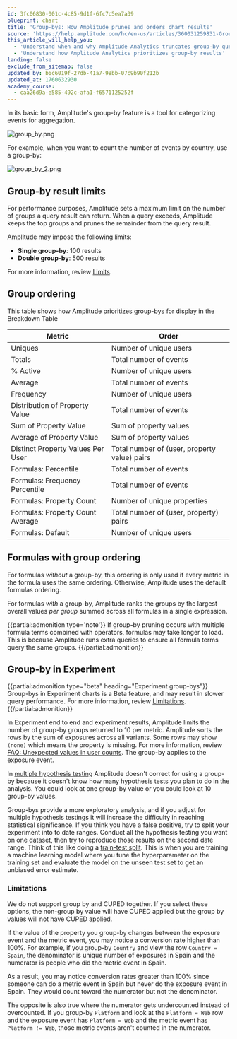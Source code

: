 ```yaml
---
id: 3fc06830-001c-4c85-9d1f-6fc7c5ea7a39
blueprint: chart
title: 'Group-bys: How Amplitude prunes and orders chart results'
source: 'https://help.amplitude.com/hc/en-us/articles/360031259831-Group-bys-How-Amplitude-prunes-and-orders-chart-results'
this_article_will_help_you:
  - 'Understand when and why Amplitude Analytics truncates group-by query results'
  - 'Understand how Amplitude Analytics prioritizes group-by results'
landing: false
exclude_from_sitemap: false
updated_by: b6c6019f-27db-41a7-98bb-07c9b90f212b
updated_at: 1760632930
academy_course:
  - caa26d9a-e585-492c-afa1-f6571125252f
---
```

In its basic form, Amplitude's group-by feature is a tool for categorizing events for aggregation. 

![group_by.png](/docs/output/img/charts/group-by-png.png)

For example, when you want to count the number of events by country, use a group-by:

![group_by_2.png](/docs/output/img/charts/group-by-2-png.png)

## Group-by result limits

For performance purposes, Amplitude sets a maximum limit on the number of groups a query result can return. When a query exceeds, Amplitude keeps the top groups and prunes the remainder from the query result.

Amplitude may impose the following limits:

* **Single group-by**: 100 results
* **Double group-by**: 500 results

For more information, review [Limits](/docs/faq/limits).

## Group ordering

This table shows how Amplitude prioritizes group-bys for display in the Breakdown Table

|  Metric                           | Order                                        |
| --------------------------------- | -------------------------------------------- |
| Uniques                           | Number of unique users                       |
| Totals                            | Total number of events                       |
| % Active                          | Number of unique users                       |
| Average                           | Total number of events                       |
| Frequency                         | Number of unique users                       |
| Distribution of Property Value    | Total number of events                       |
| Sum of Property Value             | Sum of property values                       |
| Average of Property Value         | Sum of property values                       |
| Distinct Property Values Per User | Total number of (user, property value) pairs |
| Formulas: Percentile              | Total number of events                       |
| Formulas: Frequency Percentile    | Total number of events                       |
| Formulas: Property Count          | Number of unique properties                  |
| Formulas: Property Count Average  | Total number of (user, property) pairs       |
| Formulas: Default                 | Number of unique users                       |

## Formulas with group ordering

For formulas *without* a group-by, this ordering is only used if every metric in the formula uses the same ordering. Otherwise, Amplitude uses the default formulas ordering.

For formulas *with* a group-by, Amplitude ranks the groups by the largest overall values *per group* summed across all formulas in a single expression.

{{partial:admonition type='note'}}
If group-by pruning occurs with multiple formula terms combined with operators, formulas may take longer to load. This is because Amplitude runs extra queries to ensure all formula terms query the same groups.
{{/partial:admonition}}

## Group-by in Experiment

{{partial:admonition type="beta" heading="Experiment group-bys"}}
Group-bys in Experiment charts is a Beta feature, and may result in slower query performance. For more information, review [Limitations](#limitations).
{{/partial:admonition}}

In Experiment end to end and experiment results, Amplitude limits the number of group-by groups returned to 10 per metric. Amplitude sorts the rows by the sum of exposures across all  variants. Some rows may show `(none)` which means the property is missing. For more information, review [FAQ: Unexpected values in user counts](/docs/faq/unexpected-values-in-user-counts). The group-by applies to the exposure event.

In [multiple hypothesis testing](/docs/feature-experiment/advanced-techniques/multiple-hypothesis-testing) Amplitude doesn't correct for using a group-by because it doesn't know how many hypothesis tests you plan to do in the analysis. You could look at one group-by value or you could look at 10 group-by values. 

Group-bys provide a more exploratory analysis, and if you adjust for multiple hypothesis testings it will increase the difficulty in reaching statistical significance. If you think you have a false positive, try to split your experiment into to date ranges. Conduct all the hypothesis testing you want on one dataset, then try to reproduce those results on the second date range. Think of this like doing a [train-test split](https://machinelearningmastery.com/train-test-split-for-evaluating-machine-learning-algorithms/). This is when you are training a machine learning model where you tune the hyperparameter on the training set and evaluate the model on the unseen test set to get an unbiased error estimate.

### Limitations

We do not support group by and CUPED together. If you select these options, the non-group by value will have CUPED applied but the group by values will not have CUPED applied.

If the value of the property you group-by changes between the exposure event and the metric event, you may notice a conversion rate higher than 100%. For example, if you group-by `Country` and view the row `Country = Spain`, the denominator is unique number of exposures in Spain and the numerator is people who did the metric event in Spain. 

As a result, you may notice conversion rates greater than 100% since someone can do a metric event in Spain but never do the exposure event in Spain. They would count toward the numerator but not the denominator. 

The opposite is also true where the numerator gets undercounted instead of overcounted. If you group-by `Platform` and look at the `Platform = Web` row and the exposure event has `Platform = Web` and the metric event has `Platform != Web`, those metric events aren't counted in the numerator.